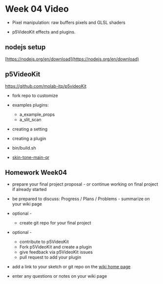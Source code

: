 # Week 04 Video

- Pixel manipulation: raw buffers pixels and GLSL shaders

- p5VideoKit effects and plugins.

## nodejs setup

[https://nodejs.org/en/download](https://nodejs.org/en/download)

## p5VideoKit

https://github.com/molab-itp/p5videoKit

- fork repo to customize
- examples plugins:
  - a_example_props
  - a_slit_scan
- creating a setting
- creating a plugin
- bin/build.sh

- [skin-tone-main-qr](https://jht1493.net/p5VideoKit/demo/index.html?u=12&d=videoKit/settings/2022-skin-tone/skin-tone-main-qr.json)

## Homework Week04

- prepare your final project proposal - or continue working on final project if already started

- be prepared to discuss: Progress / Plans / Problems - summarize on your wiki page

- optional -

  - create git repo for your final project

- optional -

  - contribute to p5VideoKit
  - Fork p5VideoKit and create a plugin
  - give feedback via p5VideoKit issues
  - pull request to add your plugin

- add a link to your sketch or git repo on the [wiki home page](https://github.com/jht9629/IM-Screens/wiki#week-04-homework)

- enter any questions or notes on your wiki page

